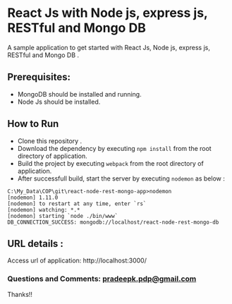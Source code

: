 # React Js with Node js, express js, RESTful and Mongo DB 

A sample application to get started with React Js, Node js, express js, RESTful and Mongo DB .
## Prerequisites:  
* MongoDB should be installed and running.
* Node Js should be installed.

## How to Run

* Clone this repository .
* Download the dependency by executing ```npm install``` from the root directory of application.
* Build the project by executing ```webpack``` from the root directory of application.
* After successfull build, start the server by executing ```nodemon``` as below :

```
C:\My_Data\COP\git\react-node-rest-mongo-app>nodemon
[nodemon] 1.11.0
[nodemon] to restart at any time, enter `rs`
[nodemon] watching: *.*
[nodemon] starting `node ./bin/www`
DB_CONNECTION_SUCCESS: mongodb://localhost/react-node-rest-mongo-db
```

## URL details : 
Access url of application: 
http://localhost:3000/

### Questions and Comments: pradeepk.pdp@gmail.com

Thanks!!
